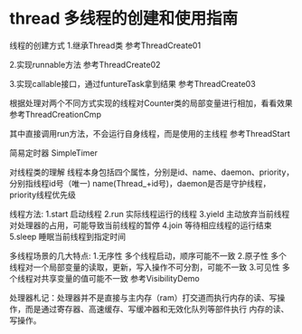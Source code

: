 # thread 多线程的创建和使用指南
线程的创建方式
 1.继承Thread类 参考ThreadCreate01

2.实现runnable方法 参考ThreadCreate02

3.实现callable接口，通过funtureTask拿到结果 参考ThreadCreate03

根据处理对两个不同方式实现的线程对Counter类的局部变量进行相加，看看效果 参考ThreadCreationCmp

其中直接调用run方法，不会运行自身线程，而是使用的主线程 参考ThreadStart

简易定时器 SimpleTimer


对线程类的理解
线程本身包括四个属性，分别是id、name、daemon、priority，分别指线程id号（唯一)
name(Thread_+id号)，daemon是否是守护线程，priority线程优先级

线程方法:
1.start 启动线程
2.run 实际线程运行的线程
3.yield 主动放弃当前线程对处理器的占用，可能导致当前线程的暂停
4.join 等待相应线程的运行结束
5.sleep 睡眠当前线程到指定时间



多线程场景的几大特点:
1.无序性 多个线程启动，顺序可能不一致
2.原子性 多个线程对一个局部变量的读取，更新，写入操作不可分割，可能不一致
3.可见性  多个线程对共享变量的值可能不一致 参考VisibilityDemo

处理器札记：处理器并不是直接与主内存（ram）打交道而执行内存的读、写操作，而是通过寄存器、高速缓存、写缓冲器和无效化队列等部件执行
内存的读、写操作。

